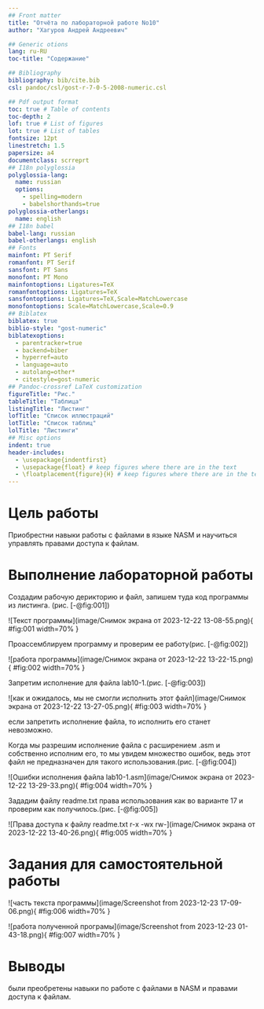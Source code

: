 ```yaml
---
## Front matter
title: "Отчёта по лабораторной работе No10"
author: "Хагуров Андрей Андреевич"

## Generic otions
lang: ru-RU
toc-title: "Содержание"

## Bibliography
bibliography: bib/cite.bib
csl: pandoc/csl/gost-r-7-0-5-2008-numeric.csl

## Pdf output format
toc: true # Table of contents
toc-depth: 2
lof: true # List of figures
lot: true # List of tables
fontsize: 12pt
linestretch: 1.5
papersize: a4
documentclass: scrreprt
## I18n polyglossia
polyglossia-lang:
  name: russian
  options:
	- spelling=modern
	- babelshorthands=true
polyglossia-otherlangs:
  name: english
## I18n babel
babel-lang: russian
babel-otherlangs: english
## Fonts
mainfont: PT Serif
romanfont: PT Serif
sansfont: PT Sans
monofont: PT Mono
mainfontoptions: Ligatures=TeX
romanfontoptions: Ligatures=TeX
sansfontoptions: Ligatures=TeX,Scale=MatchLowercase
monofontoptions: Scale=MatchLowercase,Scale=0.9
## Biblatex
biblatex: true
biblio-style: "gost-numeric"
biblatexoptions:
  - parentracker=true
  - backend=biber
  - hyperref=auto
  - language=auto
  - autolang=other*
  - citestyle=gost-numeric
## Pandoc-crossref LaTeX customization
figureTitle: "Рис."
tableTitle: "Таблица"
listingTitle: "Листинг"
lofTitle: "Список иллюстраций"
lotTitle: "Список таблиц"
lolTitle: "Листинги"
## Misc options
indent: true
header-includes:
  - \usepackage{indentfirst}
  - \usepackage{float} # keep figures where there are in the text
  - \floatplacement{figure}{H} # keep figures where there are in the text
---
```


# Цель работы

Приобрестни навыки работы с файлами в языке NASM и научиться управлять правами доступа к файлам.
 
# Выполнение лабораторной работы

Создадим рабочую дерикторию и файл, запишем туда код программы из листинга. (рис. [-@fig:001])

![Текст программы](image/Снимок экрана от 2023-12-22 13-08-55.png){ #fig:001 width=70% }

Проассемблируем программу и проверим ее работу(рис. [-@fig:002])

![работа программы](image/Снимок экрана от 2023-12-22 13-22-15.png){ #fig:002 width=70% }

Запретим исполнение для файла lab10-1.(рис. [-@fig:003])

![как и ожидалось, мы не смогли исполнить этот файл](image/Снимок экрана от 2023-12-22 13-27-05.png){ #fig:003 width=70% }

если запретить исполнение файла, то исполнить его станет невозможно.

Когда мы разрешим исполнение файла с расширением .asm и собственно исполним его, то мы увидем множество ошибок, ведь этот файл не предназначен для такого использования.(рис. [-@fig:004])

![Ошибки исполнения файла lab10-1.asm](image/Снимок экрана от 2023-12-22 13-29-33.png){ #fig:004 width=70% }

Зададим файлу readme.txt права использования как во варианте 17 и проверим как получилось.(рис. [-@fig:005])

![Права доступа к файлу readme.txt r-x -wx rw-](image/Снимок экрана от 2023-12-22 13-40-26.png){ #fig:005 width=70% }

# Задания для самостоятельной работы

![часть текста программы](image/Screenshot from 2023-12-23 17-09-06.png){ #fig:006 width=70% }


![работа полученной програмы](image/Screenshot from 2023-12-23 01-43-18.png){ #fig:007 width=70% }


# Выводы

были преобретены навыки по работе с файлами в NASM и правами доступа к файлам.


